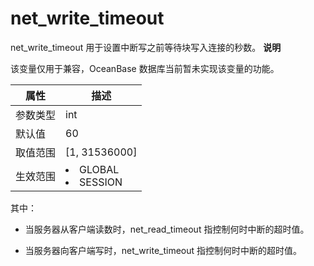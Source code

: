 net_write_timeout 
======================================

net_write_timeout 用于设置中断写之前等待块写入连接的秒数。
**说明**



该变量仅用于兼容，OceanBase 数据库当前暂未实现该变量的功能。


| **属性** |                                                   **描述**                                                   |
|--------|------------------------------------------------------------------------------------------------------------|
| 参数类型   | int                                                                                                        |
| 默认值    | 60                                                                                                         |
| 取值范围   | \[1, 31536000\]                                                                                            |
| 生效范围   | <li> GLOBAL   </li><li> SESSION    |



其中：

* 当服务器从客户端读数时，net_read_timeout 指控制何时中断的超时值。

  

* 当服务器向客户端写时，net_write_timeout 指控制何时中断的超时值。

  



